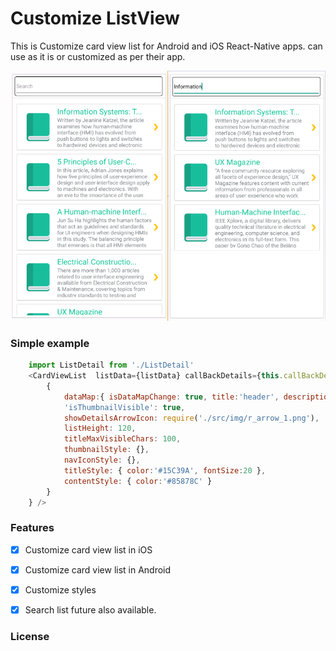 # Customize ListView

This is Customize card view list for Android and iOS React-Native apps. can use as it is or customized as per their app.


![](https://raw.githubusercontent.com/ranadheersingh/CustomizeList/master/src/img/screen.png)



### Simple example


```js
    import ListDetail from './ListDetail'
    <CardViewList  listData={listData} callBackDetails={this.callBackDetails}  optionParams={ 
        {
            dataMap:{ isDataMapChange: true, title:'header', description:'header_content', thumbnail_image:'icon' },
            'isThumbnailVisible': true, 
            showDetailsArrowIcon: require('./src/img/r_arrow_1.png'),
            listHeight: 120,
            titleMaxVisibleChars: 100,
            thumbnailStyle: {},
            navIconStyle: {},
            titleStyle: { color:'#15C39A', fontSize:20 },
            contentStyle: { color:'#85878C' }
        } 
    } />

```


### Features
- [x] Customize card view list in iOS
- [x] Customize card view list in Android
- [x] Customize styles
- [x] Search list future also available.



### License

